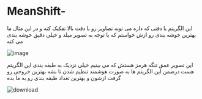 # MeanShift-
این الگریتم با دقتی که داره می تونه تصاویر رو با  دقت بالا تفکیک کنه و در این مثال ما بهترین خوشه بندی رو ازش خواستم که با توجه به تصویر میلد و خیلی دقیق خوشه بندی می کنه 


![image](https://github.com/user-attachments/assets/bbea2610-4a1b-41ab-b801-bbd79a6b9ef3)


این تصویر عمق تنگه هرمز هستش که می بینیم خیلی نزدیک به طبقه بندی این الگریتم هست  درضمن این الگریتم ها به صورت هوشمند تنظیم شدن تا بشه بهترین خروجی رو گرفت ازشون  و بهترین تغداد طبقه بندی رو به ما بده 

![download](https://github.com/user-attachments/assets/082acdd5-7401-4d2e-94cd-7811d1cb44fd)
